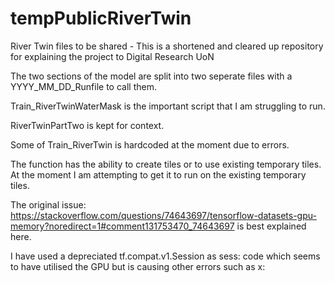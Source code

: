 # tempPublicRiverTwin
River Twin files to be shared - This is a shortened and cleared up repository for explaining the project to Digital Research UoN

The two sections of the model are split into two seperate files with a YYYY_MM_DD_Runfile to call them. 

Train_RiverTwinWaterMask is the important script that I am struggling to run. 

RiverTwinPartTwo is kept for context. 

Some of Train_RiverTwin is hardcoded at the moment due to errors. 

The function has the ability to create tiles or to use existing temporary tiles. At the moment I am attempting to get it to run on the existing temporary tiles. 

The original issue: https://stackoverflow.com/questions/74643697/tensorflow-datasets-gpu-memory?noredirect=1#comment131753470_74643697
is best explained here. 

I have used a depreciated tf.compat.v1.Session as sess: code which seems to have utilised the GPU but is causing other errors such as x: 
